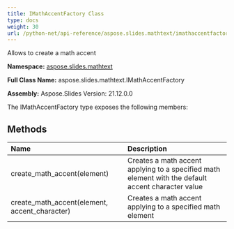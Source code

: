 ```yaml
---
title: IMathAccentFactory Class
type: docs
weight: 30
url: /python-net/api-reference/aspose.slides.mathtext/imathaccentfactory/
---
```


Allows to create a math accent

**Namespace:** [aspose.slides.mathtext](/slides/python-net/api-reference/aspose.slides.mathtext/)

**Full Class Name:** aspose.slides.mathtext.IMathAccentFactory

**Assembly:**  Aspose.Slides Version: 21.12.0.0

The IMathAccentFactory type exposes the following members:
## **Methods**
|**Name**|**Description**|
| :- | :- |
|create_math_accent(element)|Creates a math accent applying to a specified math element with the default accent character value|
|create_math_accent(element, accent_character)|Creates a math accent applying to a specified math element|
